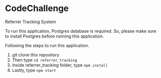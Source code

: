 # CodeChallenge
Referrer Tracking System

To run this application, Postgres database is required. So, please make sure to install Postgres before running this application. 

Following the steps to run this application.
1. git clone this repository
2. Then type `cd referrer_tracking`
3. Inside referrer_tracking folder, type `npm install` 
4. Lastly, type `npm start`



